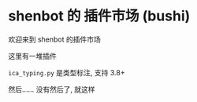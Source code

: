 # shenbot 的 插件市场 (bushi)

欢迎来到 shenbot 的插件市场

这里有一堆插件

`ica_typing.py` 是类型标注, 支持 3.8+

然后…… 没有然后了, 就这样
